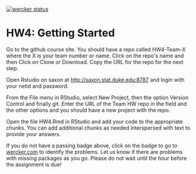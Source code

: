 [![wercker status](https://app.wercker.com/status/a8e958ad5e02597925f1730cb56e16c8/s/master "wercker status")](https://app.wercker.com/project/byKey/a8e958ad5e02597925f1730cb56e16c8)



# HW4: Getting Started

Go to the github course site. You should have a repo called HW4-Team-X where the X is your team number or name. Click on the repo's name and then Click on Clone or Download. Copy the URL for the repo for the next step.

Open Rstudio on saxon at http://saxon.stat.duke.edu:8787 and login with your netid and password.

From the File menu in RStudio, select New Project, then the option Version Control and finally git. Enter the URL of the Team HW repo in the field and the other options and you should have a new project with the repo.

Open the file HW4.Rmd in RStudio and add your code to the appropriate chunks. You can add additional chunks as needed interspersed with text to provide your answers.

If you do not have a passing badge above, click on the badge to go to [wercker.com](http://wercker.com) to identify the problems.  Let us know if there are problems with missing packages as you go.  Please do not wait until the hour before the assignment is due!

